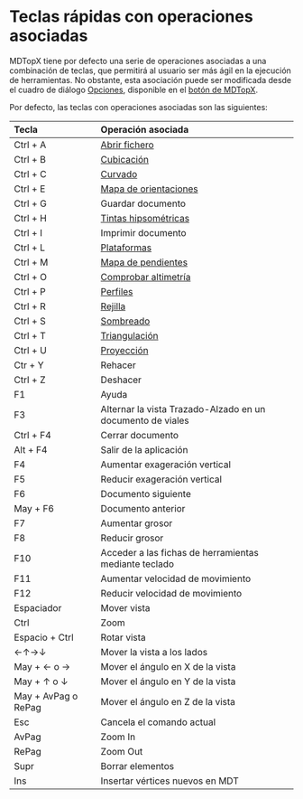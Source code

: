 # Teclas rápidas con operaciones asociadas

MDTopX tiene por defecto una serie de operaciones asociadas a una combinación de teclas, que permitirá al usuario ser más ágil en la ejecución de herramientas. No obstante, esta asociación puede ser modificada desde el cuadro de diálogo [Opciones](../otras-herramientas/untitled-175.md), disponible en el [botón de MDTopX](untitled-10.md).

Por defecto, las teclas con operaciones asociadas son las siguientes:

|  Tecla | Operación asociada |
| :--- | :--- |
| Ctrl + A | [Abrir fichero](../operaciones-con-archivos/untitled.md) |
| Ctrl + B | [Cubicación](../como.../untitled-217.md) |
| Ctrl + C | [Curvado](../como.../untitled-219.md) |
| Ctrl + E | [Mapa de orientaciones](../como.../untitled-279.md) |
| Ctrl + G | Guardar documento |
| Ctrl + H | [Tintas hipsométricas](../como.../untitled-282.md) |
| Ctrl + I | Imprimir documento |
| Ctrl + L | [Plataformas](../como.../untitled-307.md) |
| Ctrl + M | [Mapa de pendientes](../como.../untitled-280.md) |
| Ctrl + O | [Comprobar altimetría](../como.../untitled-13.md) |
| Ctrl + P | [Perfiles](../como.../untitled-305.md) |
| Ctrl + R | [Rejilla](../como.../untitled-276.md) |
| Ctrl + S | [Sombreado](../como.../untitled-322.md) |
| Ctrl + T | [Triangulación](../como.../untitled-326.md) |
| Ctrl + U | [Proyección](../como.../untitled-310.md) |
| Ctr + Y | Rehacer |
| Ctrl + Z | Deshacer |
| F1 | Ayuda |
| F3 | Alternar la vista Trazado-Alzado en un documento de viales |
| Ctrl + F4 | Cerrar documento |
| Alt + F4 | Salir de la aplicación |
| F4 | Aumentar exageración vertical |
| F5 | Reducir exageración vertical |
| F6 | Documento siguiente |
| May + F6 | Documento anterior |
| F7 | Aumentar grosor |
| F8 | Reducir grosor |
| F10 | Acceder a las fichas de herramientas mediante teclado |
| F11 | Aumentar velocidad de movimiento |
| F12 | Reducir velocidad de movimiento |
| Espaciador | Mover vista |
| Ctrl | Zoom |
| Espacio + Ctrl | Rotar vista |
| ←↑→↓ | Mover la vista a los lados |
| May + ← o → | Mover el ángulo en X de la vista |
| May + ↑ o ↓ | Mover el ángulo en Y de la vista |
| May + AvPag o RePag | Mover el ángulo en Z de la vista |
| Esc | Cancela el comando actual |
| AvPag | Zoom In |
| RePag | Zoom Out |
| Supr | Borrar elementos |
| Ins | Insertar vértices nuevos en MDT |

